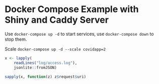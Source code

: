 # Docker Compose Example with Shiny and Caddy Server

Use `docker-compose up -d` to start services, use `docker-compose down` to stop them.

Scale `docker-compose up -d --scale covidapp=2`


```R
x <- lapply(
    readLines("log/access.log"),
    jsonlite::fromJSON)

sapply(x, function(z) z$request$uri)
```
